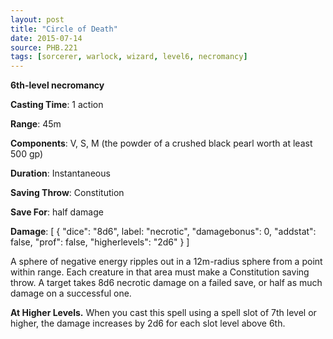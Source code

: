 ```yaml
---
layout: post
title: "Circle of Death"
date: 2015-07-14
source: PHB.221
tags: [sorcerer, warlock, wizard, level6, necromancy]
---
```


**6th-level necromancy**

**Casting Time**: 1 action

**Range**: 45m

**Components**: V, S, M (the powder of a crushed black pearl worth at least 500 gp)

**Duration**: Instantaneous

**Saving Throw**: Constitution

**Save For**: half damage

**Damage**: [ { "dice": "8d6", label: "necrotic", "damagebonus": 0, "addstat": false, "prof": false, "higherlevels": "2d6" } ]

A sphere of negative energy ripples out in a 12m-radius sphere from a point within range. Each creature in that area must make a Constitution saving throw. A target takes 8d6 necrotic damage on a failed save, or half as much damage on a successful one.

**At Higher Levels.** When you cast this spell using a spell slot of 7th level or higher, the damage increases by 2d6 for each slot level above 6th.